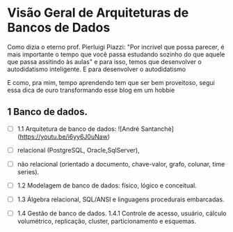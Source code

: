 # Visão Geral de Arquiteturas de Bancos de Dados

Como dizia o eterno prof. Pierluigi Piazzi: "Por incrivel que possa parecer, é mais 
importante o tempo que você passa estudando sozinho do que aquele que passa assitindo às aulas" 
e para isso, temos que desenvolver o autodidatismo inteligente. E para desenvolver o autodidatismo

E como, pra mim, tempo aprendendo tem que ser bem proveitoso, segui essa dica de ouro transformando esse blog em um hobbie

##  1 Banco de dados. 
- [ ] 1.1 Arquitetura de banco de dados: ![André Santanchè] (https://youtu.be/i6yy6J0uNaw)
- [ ] relacional (PostgreSQL, Oracle,SqlServer), 
- [ ] não relacional (orientado a documento, chave-valor, grafo, colunar, time series). 


- [ ] 1.2 Modelagem de banco de dados: físico, lógico e conceitual.
- [ ]  1.3 Álgebra relacional, SQL/ANSI e linguagens procedurais embarcadas.
- [ ]  1.4 Gestão de banco de dados. 1.4.1 Controle de acesso, usuário, cálculo volumétrico, replicação, cluster, particionamento e esquemas. 

